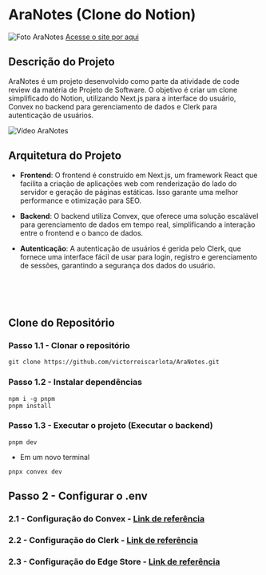 # AraNotes (Clone do Notion)

![Foto AraNotes](https://cdn.discordapp.com/attachments/895030530154823720/1299852348377534504/image.png?ex=671eb555&is=671d63d5&hm=0acf6e640b0b87797f1a4abc6f8336826353df52f5231089592e511af9c3609f&)
[Acesse o site por aqui](https://aranotes.vercel.app)

## Descrição do Projeto

AraNotes é um projeto desenvolvido como parte da atividade de code review da matéria de Projeto de Software. O objetivo é criar um clone simplificado do Notion, utilizando Next.js para a interface do usuário, Convex no backend para gerenciamento de dados e Clerk para autenticação de usuários.

![Vídeo AraNotes](/assets/AraNotes%20-%20Opera%202024-10-26%2018-57-29.gif)

## Arquitetura do Projeto

- **Frontend**: O frontend é construído em Next.js, um framework React que facilita a criação de aplicações web com renderização do lado do servidor e geração de páginas estáticas. Isso garante uma melhor performance e otimização para SEO.
  
- **Backend**: O backend utiliza Convex, que oferece uma solução escalável para gerenciamento de dados em tempo real, simplificando a interação entre o frontend e o banco de dados.

- **Autenticação**: A autenticação de usuários é gerida pelo Clerk, que fornece uma interface fácil de usar para login, registro e gerenciamento de sessões, garantindo a segurança dos dados do usuário.

<br/>
<br/>
<br/>

## Clone do Repositório

### Passo 1.1 - Clonar o repositório
```
git clone https://github.com/victorreiscarlota/AraNotes.git
```

### Passo 1.2 - Instalar dependências

```
npm i -g pnpm
pnpm install
```


### Passo 1.3 - Executar o projeto (Executar o backend)

```
pnpm dev
```

- Em um novo terminal

```
pnpx convex dev
```
## Passo 2 - Configurar o .env

### 2.1 - Configuração do Convex - [Link de referência](https://docs.convex.dev/home)

### 2.2 - Configuração do Clerk - [Link de referência](https://clerk.com/docs)

### 2.3 - Configuração do Edge Store - [Link de referência](https://edgestore.dev/docs/quick-start)



